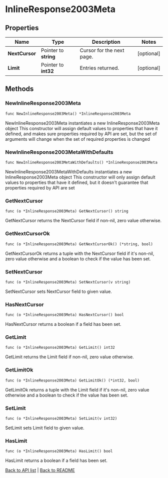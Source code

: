 # InlineResponse2003Meta

## Properties

Name | Type | Description | Notes
------------ | ------------- | ------------- | -------------
**NextCursor** | Pointer to **string** | Cursor for the next page. | [optional] 
**Limit** | Pointer to **int32** | Entries returned. | [optional] 

## Methods

### NewInlineResponse2003Meta

`func NewInlineResponse2003Meta() *InlineResponse2003Meta`

NewInlineResponse2003Meta instantiates a new InlineResponse2003Meta object
This constructor will assign default values to properties that have it defined,
and makes sure properties required by API are set, but the set of arguments
will change when the set of required properties is changed

### NewInlineResponse2003MetaWithDefaults

`func NewInlineResponse2003MetaWithDefaults() *InlineResponse2003Meta`

NewInlineResponse2003MetaWithDefaults instantiates a new InlineResponse2003Meta object
This constructor will only assign default values to properties that have it defined,
but it doesn't guarantee that properties required by API are set

### GetNextCursor

`func (o *InlineResponse2003Meta) GetNextCursor() string`

GetNextCursor returns the NextCursor field if non-nil, zero value otherwise.

### GetNextCursorOk

`func (o *InlineResponse2003Meta) GetNextCursorOk() (*string, bool)`

GetNextCursorOk returns a tuple with the NextCursor field if it's non-nil, zero value otherwise
and a boolean to check if the value has been set.

### SetNextCursor

`func (o *InlineResponse2003Meta) SetNextCursor(v string)`

SetNextCursor sets NextCursor field to given value.

### HasNextCursor

`func (o *InlineResponse2003Meta) HasNextCursor() bool`

HasNextCursor returns a boolean if a field has been set.

### GetLimit

`func (o *InlineResponse2003Meta) GetLimit() int32`

GetLimit returns the Limit field if non-nil, zero value otherwise.

### GetLimitOk

`func (o *InlineResponse2003Meta) GetLimitOk() (*int32, bool)`

GetLimitOk returns a tuple with the Limit field if it's non-nil, zero value otherwise
and a boolean to check if the value has been set.

### SetLimit

`func (o *InlineResponse2003Meta) SetLimit(v int32)`

SetLimit sets Limit field to given value.

### HasLimit

`func (o *InlineResponse2003Meta) HasLimit() bool`

HasLimit returns a boolean if a field has been set.


[Back to API list](../README.md#documentation-for-api-endpoints) | [Back to README](../README.md)

